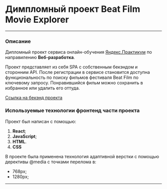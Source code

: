 # __Димпломный проект Beat Film Movie Explorer__
---
### Описание
Дипломный проект сервиса онлайн-обучения [Яндекс.Практикум](https://practicum.yandex.ru) по направилению __Веб-разработка__.

Проект представляет из себя SPA с собственным бекэндом и сторонним API. После регистрации в сервисе становится доступна функциональность по поиску фильмов фестиваля Beat Film по ключевому запросу.
Понравившийся фильм можно сохранить в избранное или удалить его оттуда.

[Ссылка на бекэнд проекта](https://github.com/Dmitry-Kovalev-dev/movies-explorer-api)

### Используемые технологии фронтенд части проекта
Проект был написан с помощью:
1. __React__;
2. __JavaScript__;
3. __HTML__.
4. __CSS__

В проекте была применена технология адаптивной верстки с помощью дерективы @media с точками перелома в:
* 768px;
* 1280px;
---
